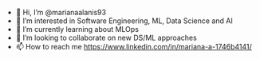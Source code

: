 - 👋 Hi, I’m @marianaalanis93
- 👀 I’m interested in Software Engineering, ML, Data Science and AI
- 🌱 I’m currently learning about MLOps
- 💞️ I’m looking to collaborate on new DS/ML approaches
- 📫 How to reach me https://www.linkedin.com/in/mariana-a-1746b4141/

<!---
marianaalanis93/marianaalanis93 is a ✨ special ✨ repository because its `README.md` (this file) appears on your GitHub profile.
You can click the Preview link to take a look at your changes.
--->

